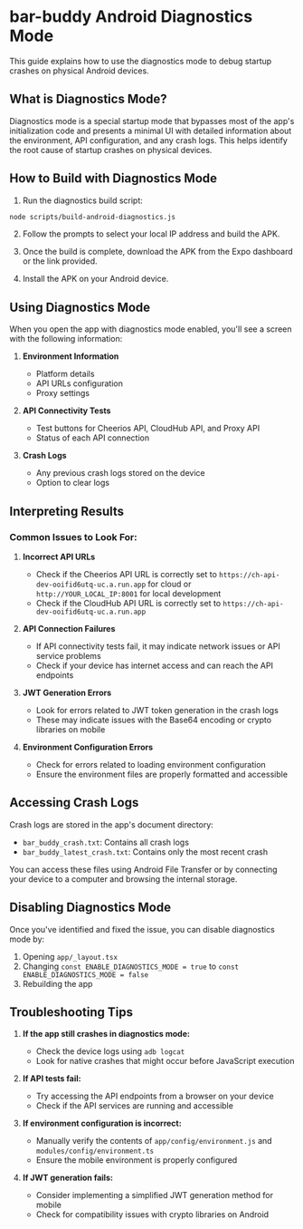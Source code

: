 # bar-buddy Android Diagnostics Mode

This guide explains how to use the diagnostics mode to debug startup crashes on physical Android devices.

## What is Diagnostics Mode?

Diagnostics mode is a special startup mode that bypasses most of the app's initialization code and presents a minimal UI with detailed information about the environment, API configuration, and any crash logs. This helps identify the root cause of startup crashes on physical devices.

## How to Build with Diagnostics Mode

1. Run the diagnostics build script:

```bash
node scripts/build-android-diagnostics.js
```

2. Follow the prompts to select your local IP address and build the APK.

3. Once the build is complete, download the APK from the Expo dashboard or the link provided.

4. Install the APK on your Android device.

## Using Diagnostics Mode

When you open the app with diagnostics mode enabled, you'll see a screen with the following information:

1. **Environment Information**
   - Platform details
   - API URLs configuration
   - Proxy settings

2. **API Connectivity Tests**
   - Test buttons for Cheerios API, CloudHub API, and Proxy API
   - Status of each API connection

3. **Crash Logs**
   - Any previous crash logs stored on the device
   - Option to clear logs

## Interpreting Results

### Common Issues to Look For:

1. **Incorrect API URLs**
   - Check if the Cheerios API URL is correctly set to `https://ch-api-dev-ooifid6utq-uc.a.run.app` for cloud or `http://YOUR_LOCAL_IP:8001` for local development
   - Check if the CloudHub API URL is correctly set to `https://ch-api-dev-ooifid6utq-uc.a.run.app`

2. **API Connection Failures**
   - If API connectivity tests fail, it may indicate network issues or API service problems
   - Check if your device has internet access and can reach the API endpoints

3. **JWT Generation Errors**
   - Look for errors related to JWT token generation in the crash logs
   - These may indicate issues with the Base64 encoding or crypto libraries on mobile

4. **Environment Configuration Errors**
   - Check for errors related to loading environment configuration
   - Ensure the environment files are properly formatted and accessible

## Accessing Crash Logs

Crash logs are stored in the app's document directory:

- `bar_buddy_crash.txt`: Contains all crash logs
- `bar_buddy_latest_crash.txt`: Contains only the most recent crash

You can access these files using Android File Transfer or by connecting your device to a computer and browsing the internal storage.

## Disabling Diagnostics Mode

Once you've identified and fixed the issue, you can disable diagnostics mode by:

1. Opening `app/_layout.tsx`
2. Changing `const ENABLE_DIAGNOSTICS_MODE = true` to `const ENABLE_DIAGNOSTICS_MODE = false`
3. Rebuilding the app

## Troubleshooting Tips

1. **If the app still crashes in diagnostics mode:**
   - Check the device logs using `adb logcat`
   - Look for native crashes that might occur before JavaScript execution

2. **If API tests fail:**
   - Try accessing the API endpoints from a browser on your device
   - Check if the API services are running and accessible

3. **If environment configuration is incorrect:**
   - Manually verify the contents of `app/config/environment.js` and `modules/config/environment.ts`
   - Ensure the mobile environment is properly configured

4. **If JWT generation fails:**
   - Consider implementing a simplified JWT generation method for mobile
   - Check for compatibility issues with crypto libraries on Android
